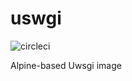 # uswgi

![circleci][circleci]

Alpine-based Uwsgi image

[circleci]: https://img.shields.io/circleci/build/gh/vektorcloud/uwsgi?color=1dd6c9&logo=CircleCI&logoColor=1dd6c9&style=for-the-badge "uwsgi"
